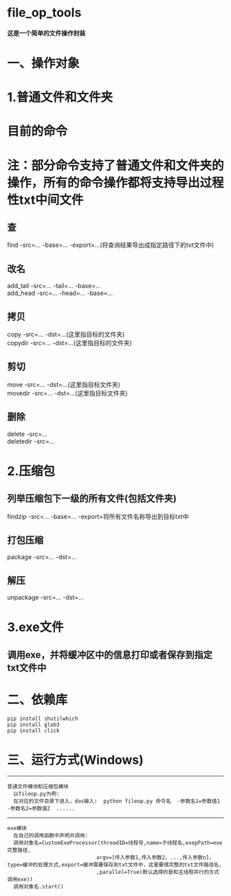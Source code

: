 # file_op_tools  
#### 这是一个简单的文件操作封装

# 一、操作对象  


# 1.普通文件和文件夹


# 目前的命令  
# 注：部分命令支持了普通文件和文件夹的操作，所有的命令操作都将支持导出过程性txt中间文件
  ## 查
  find -src=... -base=... -export=...(将查询结果导出成指定路径下的txt文件中)
  ## 改名
  add_tail -src=... -tail=...  -base=...  
  add_head -src=... -head=...  -base=...
  ## 拷贝
  copy -src=... -dst=...(这里指目标的文件夹)  
  copydir -src=... -dst=...(这里指目标的文件夹)
  ##  剪切
  move -src=... -dst=...(这里指目标文件夹)  
  movedir -src=... -dst=...(这里指目标文件夹)
  ##  删除
  delete -src=...  
  deletedir -src=...  

# 2.压缩包

  ## 列举压缩包下一级的所有文件(包括文件夹)
  findzip -src=... -base=...  -export=将所有文件名称导出到目标txt中
  ## 打包压缩
  package -src=... -dst=...
  ## 解压
  unpackage -src=... -dst=...

# 3.exe文件
  
  ## 调用exe，并将缓冲区中的信息打印或者保存到指定txt文件中

# 二、依赖库
    pip install shutilwhich
    pip install glob3
    pip install click


# 三、运行方式(Windows)  
----------
    普通文件模块和压缩包模块
      以fileop.py为例:
      在对应的文件目录下进入，dos输入:  python fileop.py 命令名  -参数名1=参数值1  -参数名2=参数值2  ......  
----------    
    exe模块
      在自己的调用函数中声明并调用:
      调用对象名=CustomExeProcessor(threadID=线程号,name=子线程名,exepPath=exe完整路径,
                                 argv=[传入参数1,传入参数2，...,传入参数n]，type=缓冲的处理方式,export=缓冲需要保存到txt文件中，这里要填完整的txt文件路径名,
                                 ,parallel=True(默认选择的是和主线程并行的方式调用exe))  
      调用对象名.start()
